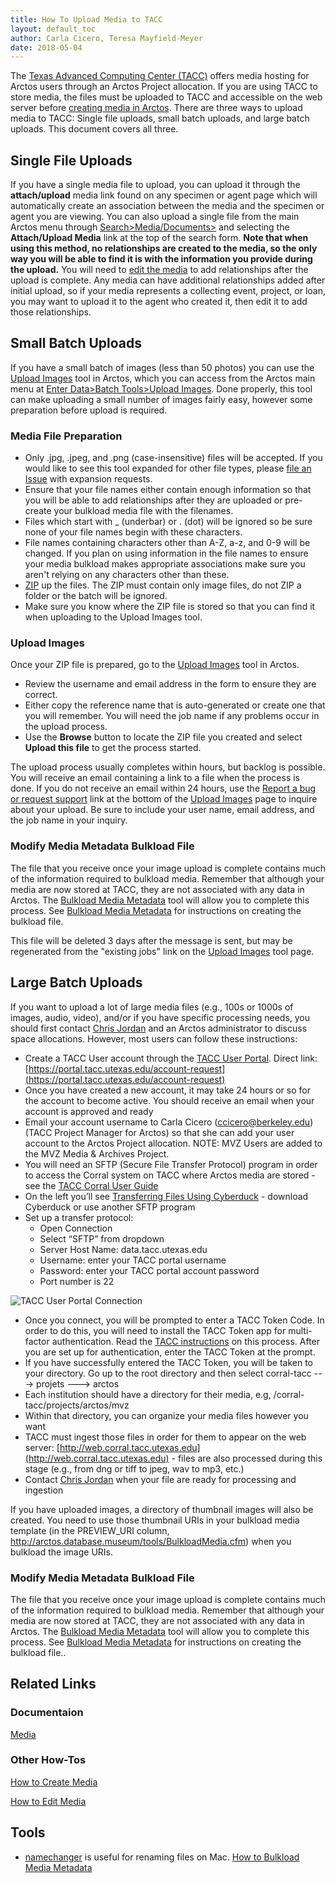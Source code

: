 ```yaml
---
title: How To Upload Media to TACC
layout: default_toc
author: Carla Cicero, Teresa Mayfield-Meyer
date: 2018-05-04
---
```


The [Texas Advanced Computing Center (TACC)](https://www.tacc.utexas.edu/) offers media hosting for Arctos users through an Arctos Project allocation. If you are using TACC to store media, the files must be uploaded to TACC and accessible on the web server before [creating media in Arctos](/how_to/How-to-Create-Media-Images.html). There are three ways to upload media to TACC: Single file uploads, small batch uploads, and large batch uploads. This document covers all three.

## Single File Uploads
If you have a single media file to upload, you can upload it through the **attach/upload** media link found on any specimen or agent page which will automatically create an association between the media and the specimen or agent you are viewing. You can also upload a single file from the main Arctos menu through [Search>Media/Documents>](http://arctos.database.museum/MediaSearch.cfm) and selecting the **Attach/Upload Media** link at the top of the search form. **Note that when using this method, no relationships are created to the media, so the only way you will be able to find it is with the information you provide during the upload.** You will need to [edit the media](/how_to/How-to-Edit-Media) to add relationships after the upload is complete. Any media can have additional relationships added after initial upload, so if your media represents a collecting event, project, or loan, you may want to upload it to the agent who created it, then edit it to add those relationships.

## Small Batch Uploads
If you have a small batch of images (less than 50 photos) you can use the [Upload Images](http://arctos.database.museum/tools/uploadMedia.cfm) tool in Arctos, which you can access from the Arctos main menu at [Enter Data>Batch Tools>Upload Images](http://arctos.database.museum/tools/uploadMedia.cfm). Done properly, this tool can make uploading a small number of images fairly easy, however some preparation before upload is required.

### Media File Preparation
  * Only .jpg, .jpeg, and .png (case-insensitive) files will be accepted. If you would like to see this tool expanded for other file types, please [file an Issue](/blob/gh-pages/_how_to/How-to-Use-Issues-in-Arctos/how-to-file-an-issue) with expansion requests.
  * Ensure that your file names either contain enough information so that you will be able to add relationships after they are uploaded or pre-create your bulkload media file with the filenames.
  * Files which start with _ (underbar) or . (dot) will be ignored so be sure none of your file names begin with these characters.
  * File names containing characters other than A-Z, a-z, and 0-9 will be changed. If you plan on using information in the file names to ensure your media bulkload makes appropriate associations make sure you aren't relying on any characters other than these.
  * [ZIP](https://support.microsoft.com/en-us/help/14200/windows-compress-uncompress-zip-files) up the files. The ZIP must contain only image files, do not ZIP a folder or the batch will be ignored.
  * Make sure you know where the ZIP file is stored so that you can find it when uploading to the Upload Images tool.

### Upload Images
Once your ZIP file is prepared, go to the [Upload Images](http://arctos.database.museum/tools/uploadMedia.cfm) tool in Arctos.

  * Review the username and email address in the form to ensure they are correct.
  * Either copy the reference name that is auto-generated or create one that you will remember. You will need the job name if any problems occur in the upload process.
  * Use the **Browse** button to locate the ZIP file you created and select **Upload this file** to get the process started.

The upload process usually completes within hours, but backlog is possible.  You will receive an email containing a link to a file when the process is done. If you do not receive an email within 24 hours, use the  [Report a bug or request support](http://arctos.database.museum/contact.cfm?ref=/tools/uploadMedia.cfm) link at the bottom of the [Upload Images](http://arctos.database.museum/tools/uploadMedia.cfm) page to inquire about your upload. Be sure to include your user name, email address, and the job name in your inquiry.

### Modify Media Metadata Bulkload File

The file that you receive once your image upload is complete contains much of the information required to bulkload media.  Remember that although your media are now stored at TACC, they are not associated with any data in Arctos. The [Bulkload Media Metadata](http://arctos.database.museum/tools/BulkloadMedia.cfm) tool will allow you to complete this process. See [Bulkload Media Metadata](/how_to/How-to-Bulkload-Media-Metadata) for instructions on creating the bulkload file.

This file will be deleted 3 days after the message is sent, but may be regenerated from the "existing jobs" link on the [Upload Images](http://arctos.database.museum/tools/uploadMedia.cfm) tool page. 

## Large Batch Uploads
If you want to upload a lot of large media files (e.g., 100s or 1000s of images, audio, video), and/or if you have specific processing needs, you should first contact [Chris Jordan](https://www.tacc.utexas.edu/about/directory/chris-jordan) and an Arctos administrator to discuss space allocations. However, most users can follow these instructions:

* Create a TACC User account through the [TACC User Portal](http://portal.tacc.utexas.edu). Direct link: [https://portal.tacc.utexas.edu/account-request](https://portal.tacc.utexas.edu/account-request)
* Once you have created a new account, it may take 24 hours or so for the account to become active. You should receive an email when your account is approved and ready
* Email your account username to Carla Cicero ([ccicero@berkeley.edu](mailto:ccicero@berkeley.edu)) (TACC Project Manager for Arctos) so that she can add your user account to the Arctos Project allocation. NOTE: MVZ Users are added to the MVZ Media & Archives Project.
* You will need an SFTP (Secure File Transfer Protocol) program in order to access the Corral system on TACC where Arctos media are stored - see the [TACC Corral User Guide](https://portal.tacc.utexas.edu/user-guides/corral)
 * On the left you’ll see [Transferring Files Using Cyberduck](https://portal.tacc.utexas.edu/user-guides/corral#cyberduck) - download Cyberduck or use another SFTP program
* Set up a transfer protocol:
    * Open Connection
    * Select “SFTP” from dropdown
    * Server Host Name:  data.tacc.utexas.edu
    * Username: enter your TACC portal username
    * Password: enter your TACC portal account password
    * Port number is 22

![TACC User Portal Connection](https://github.com/ArctosDB/documentation-wiki/blob/gh-pages/tutorial_images/TACC_user_portal_connection.png)

* Once you connect, you will be prompted to enter a TACC Token Code. In order to do this, you will need to install the TACC Token app for multi-factor authentication. Read the [TACC instructions](https://portal.tacc.utexas.edu/tutorials/multifactor-authentication) on this process. After you are set up for authentication, enter the TACC Token at the prompt.
* If you have successfully entered the TACC Token, you will be taken to your directory. Go up to the root directory and then select corral-tacc ---> projets ---> arctos
* Each institution should have a directory for their media, e.g, /corral-tacc/projects/arctos/mvz
 * Within that directory, you can organize your media files however you want
* TACC must ingest those files in order for them to appear on the web server: [http://web.corral.tacc.utexas.edu](http://web.corral.tacc.utexas.edu) - files are also processed during this stage (e.g., from dng or tiff to jpeg, wav to mp3, etc.)
 * Contact [Chris Jordan](https://www.tacc.utexas.edu/about/directory/chris-jordan) when your file are ready for processing and ingestion

If you have uploaded images, a directory of thumbnail images will also be created. You need to use those thumbnail URIs in your bulkload media template (in the PREVIEW_URI column, http://arctos.database.museum/tools/BulkloadMedia.cfm) when you bulkload the image URIs.

### Modify Media Metadata Bulkload File

The file that you receive once your image upload is complete contains much of the information required to bulkload media.  Remember that although your media are now stored at TACC, they are not associated with any data in Arctos. The [Bulkload Media Metadata](http://arctos.database.museum/tools/BulkloadMedia.cfm) tool will allow you to complete this process. See [Bulkload Media Metadata](/how_to/How-to-Bulkload-Media-Metadata) for instructions on creating the bulkload file..

## Related Links
### Documentaion
[Media](documentation-wiki/documentation/media)

### Other How-Tos
[How to Create Media](/how_to/How-to-Create-Media-Images)

[How to Edit Media](/how_to/How-to-Edit-Media)

## Tools
* [namechanger](https://mrrsoftware.com/namechanger/) is useful for renaming files on Mac.
[How to Bulkload Media Metadata](/how_to/How-to-Bulkload-Media-Metadata)


